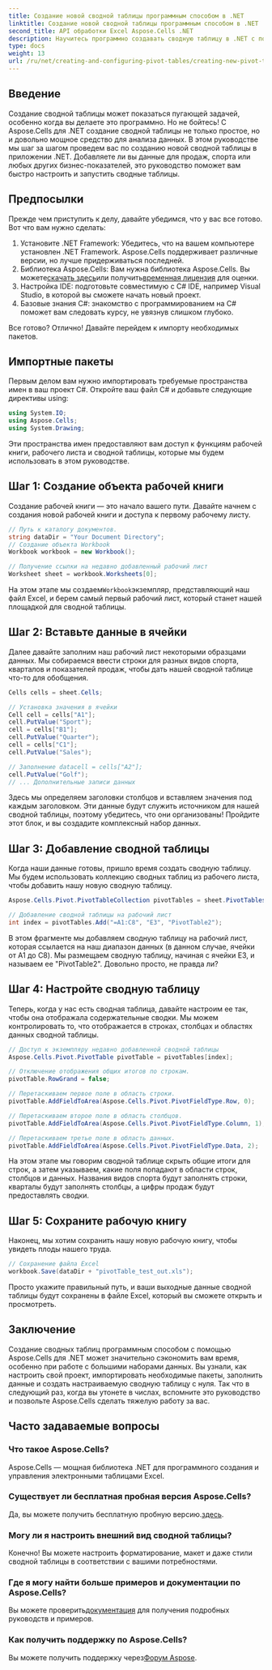 ```yaml
---
title: Создание новой сводной таблицы программным способом в .NET
linktitle: Создание новой сводной таблицы программным способом в .NET
second_title: API обработки Excel Aspose.Cells .NET
description: Научитесь программно создавать сводную таблицу в .NET с помощью Aspose.Cells с помощью нашего пошагового руководства. Эффективно анализируйте свои данные.
type: docs
weight: 13
url: /ru/net/creating-and-configuring-pivot-tables/creating-new-pivot-table/
---
```

## Введение
Создание сводной таблицы может показаться пугающей задачей, особенно когда вы делаете это программно. Но не бойтесь! С Aspose.Cells для .NET создание сводной таблицы не только простое, но и довольно мощное средство для анализа данных. В этом руководстве мы шаг за шагом проведем вас по созданию новой сводной таблицы в приложении .NET. Добавляете ли вы данные для продаж, спорта или любых других бизнес-показателей, это руководство поможет вам быстро настроить и запустить сводные таблицы.

## Предпосылки
Прежде чем приступить к делу, давайте убедимся, что у вас все готово. Вот что вам нужно сделать:

1. Установите .NET Framework: Убедитесь, что на вашем компьютере установлен .NET Framework. Aspose.Cells поддерживает различные версии, но лучше придерживаться последней.
2.  Библиотека Aspose.Cells: Вам нужна библиотека Aspose.Cells. Вы можете[скачать здесь](https://releases.aspose.com/cells/net/)или получить[временная лицензия](https://purchase.aspose.com/temporary-license/) для оценки.
3. Настройка IDE: подготовьте совместимую с C# IDE, например Visual Studio, в которой вы сможете начать новый проект.
4. Базовые знания C#: знакомство с программированием на C# поможет вам следовать курсу, не увязнув слишком глубоко.

Все готово? Отлично! Давайте перейдем к импорту необходимых пакетов.

## Импортные пакеты
Первым делом вам нужно импортировать требуемые пространства имен в ваш проект C#. Откройте ваш файл C# и добавьте следующие директивы using:

```csharp
using System.IO;
using Aspose.Cells;
using System.Drawing;
```

Эти пространства имен предоставляют вам доступ к функциям рабочей книги, рабочего листа и сводной таблицы, которые мы будем использовать в этом руководстве.

## Шаг 1: Создание объекта рабочей книги
Создание рабочей книги — это начало вашего пути. Давайте начнем с создания новой рабочей книги и доступа к первому рабочему листу.

```csharp
// Путь к каталогу документов.
string dataDir = "Your Document Directory";
// Создание объекта Workbook
Workbook workbook = new Workbook();

// Получение ссылки на недавно добавленный рабочий лист
Worksheet sheet = workbook.Worksheets[0];
```

 На этом этапе мы создаем`Workbook`экземпляр, представляющий наш файл Excel, и берем самый первый рабочий лист, который станет нашей площадкой для сводной таблицы.

## Шаг 2: Вставьте данные в ячейки
Далее давайте заполним наш рабочий лист некоторыми образцами данных. Мы собираемся ввести строки для разных видов спорта, кварталов и показателей продаж, чтобы дать нашей сводной таблице что-то для обобщения.

```csharp
Cells cells = sheet.Cells;

// Установка значения в ячейки
Cell cell = cells["A1"];
cell.PutValue("Sport");
cell = cells["B1"];
cell.PutValue("Quarter");
cell = cells["C1"];
cell.PutValue("Sales");

// Заполнение datacell = cells["A2"];
cell.PutValue("Golf");
// ... Дополнительные записи данных
```

Здесь мы определяем заголовки столбцов и вставляем значения под каждым заголовком. Эти данные будут служить источником для нашей сводной таблицы, поэтому убедитесь, что они организованы! Пройдите этот блок, и вы создадите комплексный набор данных.

## Шаг 3: Добавление сводной таблицы
Когда наши данные готовы, пришло время создать сводную таблицу. Мы будем использовать коллекцию сводных таблиц из рабочего листа, чтобы добавить нашу новую сводную таблицу.

```csharp
Aspose.Cells.Pivot.PivotTableCollection pivotTables = sheet.PivotTables;

// Добавление сводной таблицы на рабочий лист
int index = pivotTables.Add("=A1:C8", "E3", "PivotTable2");
```

В этом фрагменте мы добавляем сводную таблицу на рабочий лист, которая ссылается на наш диапазон данных (в данном случае, ячейки от A1 до C8). Мы размещаем сводную таблицу, начиная с ячейки E3, и называем ее "PivotTable2". Довольно просто, не правда ли?

## Шаг 4: Настройте сводную таблицу
Теперь, когда у нас есть сводная таблица, давайте настроим ее так, чтобы она отображала содержательные сводки. Мы можем контролировать то, что отображается в строках, столбцах и областях данных сводной таблицы.

```csharp
// Доступ к экземпляру недавно добавленной сводной таблицы
Aspose.Cells.Pivot.PivotTable pivotTable = pivotTables[index];

// Отключение отображения общих итогов по строкам.
pivotTable.RowGrand = false;

// Перетаскиваем первое поле в область строки.
pivotTable.AddFieldToArea(Aspose.Cells.Pivot.PivotFieldType.Row, 0);

// Перетаскиваем второе поле в область столбцов.
pivotTable.AddFieldToArea(Aspose.Cells.Pivot.PivotFieldType.Column, 1);

// Перетаскиваем третье поле в область данных.
pivotTable.AddFieldToArea(Aspose.Cells.Pivot.PivotFieldType.Data, 2);
```

На этом этапе мы говорим сводной таблице скрыть общие итоги для строк, а затем указываем, какие поля попадают в области строк, столбцов и данных. Названия видов спорта будут заполнять строки, кварталы будут заполнять столбцы, а цифры продаж будут предоставлять сводки.

## Шаг 5: Сохраните рабочую книгу
Наконец, мы хотим сохранить нашу новую рабочую книгу, чтобы увидеть плоды нашего труда.

```csharp
// Сохранение файла Excel
workbook.Save(dataDir + "pivotTable_test_out.xls");
```

Просто укажите правильный путь, и ваши выходные данные сводной таблицы будут сохранены в файле Excel, который вы сможете открыть и просмотреть.

## Заключение
Создание сводных таблиц программным способом с помощью Aspose.Cells для .NET может значительно сэкономить вам время, особенно при работе с большими наборами данных. Вы узнали, как настроить свой проект, импортировать необходимые пакеты, заполнить данные и создать настраиваемую сводную таблицу с нуля. Так что в следующий раз, когда вы утонете в числах, вспомните это руководство и позвольте Aspose.Cells сделать тяжелую работу за вас.

## Часто задаваемые вопросы
### Что такое Aspose.Cells?
Aspose.Cells — мощная библиотека .NET для программного создания и управления электронными таблицами Excel.

### Существует ли бесплатная пробная версия Aspose.Cells?
 Да, вы можете получить бесплатную пробную версию.[здесь](https://releases.aspose.com/).

### Могу ли я настроить внешний вид сводной таблицы?
Конечно! Вы можете настроить форматирование, макет и даже стили сводной таблицы в соответствии с вашими потребностями.

### Где я могу найти больше примеров и документации по Aspose.Cells?
 Вы можете проверить[документация](https://reference.aspose.com/cells/net/) для получения подробных руководств и примеров.

### Как получить поддержку по Aspose.Cells?
 Вы можете получить поддержку через[Форум Aspose](https://forum.aspose.com/c/cells/9).